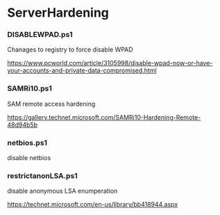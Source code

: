 # ServerHardening

### DISABLEWPAD.ps1 
Chanages to registry to force disable WPAD

https://www.pcworld.com/article/3105998/disable-wpad-now-or-have-your-accounts-and-private-data-compromised.html

### SAMRi10.ps1
SAM remote access hardening

https://gallery.technet.microsoft.com/SAMRi10-Hardening-Remote-48d94b5b

### netbios.ps1
disable netbios

### restrictanonLSA.ps1
disable anonymous LSA enumperation

https://technet.microsoft.com/en-us/library/bb418944.aspx

